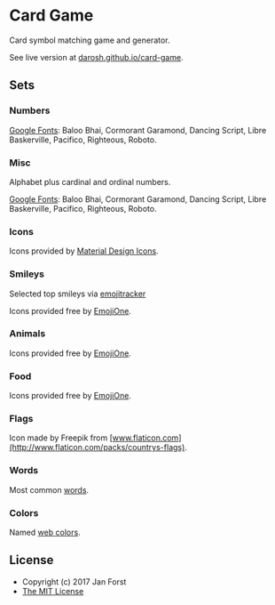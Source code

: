 # Card Game

Card symbol matching game and generator.

See live version at [darosh.github.io/card-game](https://darosh.github.io/card-game/).

## Sets

### Numbers

[Google Fonts](https://fonts.google.com/): Baloo Bhai, Cormorant Garamond, Dancing Script, Libre Baskerville, Pacifico, Righteous, Roboto.

### Misc

Alphabet plus cardinal and ordinal numbers.

[Google Fonts](https://fonts.google.com/): Baloo Bhai, Cormorant Garamond, Dancing Script, Libre Baskerville, Pacifico, Righteous, Roboto.

### Icons

Icons provided by [Material Design Icons](https://material.io/icons/).

### Smileys

Selected top smileys via [emojitracker](http://emojitracker.com/) 

Icons provided free by [EmojiOne](http://emojione.com). 

### Animals

Icons provided free by [EmojiOne](http://emojione.com).

### Food

Icons provided free by [EmojiOne](http://emojione.com).

### Flags

Icon made by Freepik from [www.flaticon.com](http://www.flaticon.com/packs/countrys-flags).

### Words

Most common [words](https://en.wikipedia.org/wiki/Most_common_words_in_English).

### Colors

Named [web colors](https://en.wikipedia.org/wiki/Web_colors#X11_color_names).

## License

* Copyright (c) 2017 Jan Forst 
* [The MIT License](https://opensource.org/licenses/MIT)
